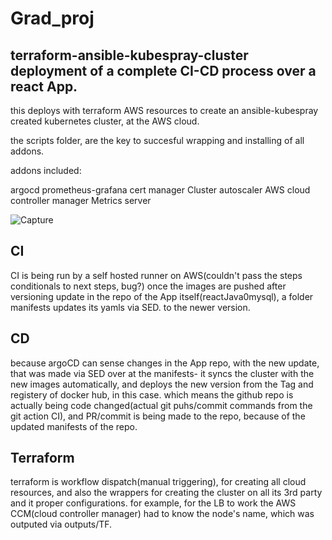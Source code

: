 # Grad_proj
terraform-ansible-kubespray-cluster deployment of a complete CI-CD process over a react App.
----------------------------------------------------------------------------------------------

this deploys with terraform AWS resources  to create an ansible-kubespray created kubernetes cluster, at the AWS cloud.


the scripts folder, are the key to succesful wrapping and installing of all addons.


addons included:

argocd
prometheus-grafana
cert manager
Cluster autoscaler
AWS cloud controller manager
Metrics server

![Capture](https://github.com/meditator3/Grad_proj/assets/22438413/0ae04b26-bf49-45d9-981c-a82b302cf2a3)


CI
---
CI is being run by a self hosted runner on AWS(couldn't pass the steps conditionals to next steps, bug?)
once the images are pushed after versioning update in the repo of the App itself(reactJava0mysql), 
a folder manifests updates its yamls via SED. to the newer version. 


CD
--
because argoCD can sense changes in the App repo, with the new update, that was made via SED over at the manifests-
it syncs the cluster with the new images automatically, and deploys the new version from the Tag and registery of docker hub, in this case.
which means the github repo is actually being code changed(actual git puhs/commit commands from the git action CI), and PR/commit is being made to the repo, because of the updated manifests of the repo.

Terraform
---
terraform is workflow dispatch(manual triggering), for creating all cloud resources, and also the wrappers for creating the cluster on all its 3rd party
and it proper configurations. for example, for the LB to work the AWS CCM(cloud controller manager) had to know the node's name, which was outputed via outputs/TF.

